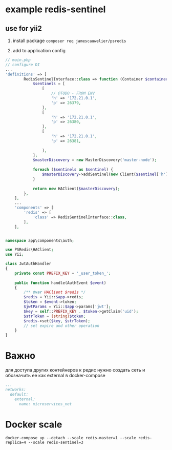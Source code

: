 # example redis-sentinel 

## use for yii2 

1) install package 
 `composer req jamescauwelier/psredis`

2) add to application config 

```php
// main.php 
// configure DI
...
'definitions' => [
        RedisSentinelInterface::class => function (Container $container) {
            $sentinels = [
                [
                    // @TODO - FROM ENV
                    'h' => '172.21.0.1',
                    'p' => 26379,
                ],
                [
                    'h' => '172.21.0.1',
                    'p' => 26380,
                ],
                [
                    'h' => '172.21.0.1',
                    'p' => 26381,
                
                ],
            ];
            $masterDiscovery = new MasterDiscovery('master-node');
            
            foreach ($sentinels as $sentinel) {
                $masterDiscovery->addSentinel(new Client($sentinel['h'], $sentinel['p']));
            }
            
            return new HAClient($masterDiscovery);
        },
    ],
    ...
    'components' => [
        'redis' => [
            'class' => RedisSentinelInterface::class,
        ],
    ],
```

```php

namespace app\components\auth;

use PSRedis\HAClient;
use Yii;

class JwtAuthHandler
{
    private const PREFIX_KEY = '_user_token_';
    
    public function handle(AuthEvent $event)
    {
        /** @var HAClient $redis */
        $redis = Yii::$app->redis;
        $token = $event->token;
        $jwtParams = Yii::$app->params['jwt'];
        $key = self::PREFIX_KEY . $token->getClaim('uid');
        $strToken = (string)$token;
        $redis->set($key, $strToken);
        // set expire and other operation
    }
}


```

# Важно

для доступа других контейнеров к редис нужно создать сеть и обозначить ее как external в docker-compose

```yml
...
networks:
  default:
    external:
      name: microservices_net
```

# Docker scale

`docker-compose up --detach --scale redis-master=1 --scale redis-replica=4 --scale redis-sentinel=3`